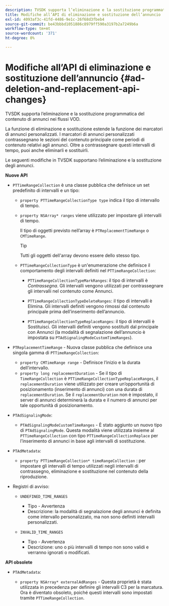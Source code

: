 ```yaml
---
description: TVSDK supporta l’eliminazione e la sostituzione programmatica del contenuto di annunci nei flussi VOD.
title: Modifiche all’API di eliminazione e sostituzione dell’annuncio
exl-id: 4093af3c-41fd-4486-9e1c-26f68d3fbeb4
source-git-commit: be43bbbd1051886c8979ff590a3197b2a7249b6a
workflow-type: tm+mt
source-wordcount: '371'
ht-degree: 0%

---
```


# Modifiche all’API di eliminazione e sostituzione dell’annuncio {#ad-deletion-and-replacement-api-changes}

TVSDK supporta l’eliminazione e la sostituzione programmatica del contenuto di annunci nei flussi VOD.

La funzione di eliminazione e sostituzione estende la funzione dei marcatori di annunci personalizzati. I marcatori di annunci personalizzati contrassegnano le sezioni del contenuto principale come periodi di contenuto relativi agli annunci. Oltre a contrassegnare questi intervalli di tempo, puoi anche eliminarli e sostituirli.

<!--<a id="section_7A90BFE99F1A4D908D6DDB0B49FA1199"></a>-->

Le seguenti modifiche in TVSDK supportano l’eliminazione e la sostituzione degli annunci.

**Nuove API**

* `PTTimeRangeCollection` è una classe pubblica che definisce un set predefinito di intervalli e un tipo:

   * `property PTTimeRangeCollectionType type` indica il tipo di intervallo di tempo.
   * `property NSArray* ranges` viene utilizzato per impostare gli intervalli di tempo.

      Il tipo di oggetti previsto nell’array è `PTReplacementTimeRange` o `CMTimeRange`.

      >[!TIP]
      >
      >Tutti gli oggetti dell&#39;array devono essere dello stesso tipo.

   * `PTTimeRangeCollectionType` è un&#39;enumerazione che definisce il comportamento degli intervalli definiti nel `PTTimeRangeCollection`:

      * `PTTimeRangeCollectionTypeMarkRanges`: il tipo di intervalli è *Contrassegna*. Gli intervalli vengono utilizzati per contrassegnare gli intervalli nel contenuto come Annunci.

      * `PTTimeRangeCollectionTypeDeleteRanges`: il tipo di intervalli è Elimina. Gli intervalli definiti vengono rimossi dal contenuto principale prima dell’inserimento dell’annuncio.
      * `PTTimeRangeCollectionTypeReplaceRanges`: il tipo di intervalli è Sostituisci. Gli intervalli definiti vengono sostituiti dal principale con Annunci (la modalità di segnalazione dell’annuncio è impostata su `PTAdSignalingModeCustomTimeRanges`).

* `PTReplacementTimeRange` - Nuova classe pubblica che definisce una singola gamma di `PTTimeRangeCollection`:

   * `property CMTimeRange range` - Definisce l’inizio e la durata dell’intervallo.
   * `property long replacementDuration` - Se il tipo di `TimeRangeCollection` è `PTTimeRangeCollectionTypeReplaceRanges`, il `replacementDuration` viene utilizzato per creare un’opportunità di posizionamento (inserimento di annunci) con una durata di `replacementDuration`. Se il `replacementDuration` non è impostato, il server di annunci determinerà la durata e il numero di annunci per tale opportunità di posizionamento.

* `PTAdSignalingMode`:

   * `PTAdSignalingModeCustomTimeRanges` - È stato aggiunto un nuovo tipo di `PTAdSignalingMode`. Questa modalità viene utilizzata insieme al `PTTimeRangeCollection` con tipo `PTTimeRangeCollectionReplace` per l’inserimento di annunci in base agli intervalli di sostituzione.

* `PTAdMetadata`:

   * `property PTTimeRangeCollection* timeRangeCollection` : per impostare gli intervalli di tempo utilizzati negli intervalli di contrassegno, eliminazione e sostituzione nel contenuto della riproduzione.

* Registri di avviso:

   * `UNDEFINED_TIME_RANGES`

      * Tipo - Avvertenza
      * Descrizione: la modalità di segnalazione degli annunci è definita come intervallo personalizzato, ma non sono definiti intervalli personalizzati.
   * `INVALID_TIME_RANGES`

      * Tipo - Avvertenza
      * Descrizione: uno o più intervalli di tempo non sono validi e verranno ignorati o modificati.


**API obsolete**

* `PTAdMetadata`:

   * `property NSArray* externalAdRanges` - Questa proprietà è stata utilizzata in precedenza per definire gli intervalli C3 per la marcatura. Ora è diventato obsoleto, poiché questi intervalli sono impostati tramite `PTTimeRangeCollection`.
